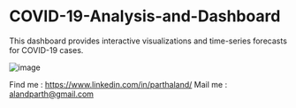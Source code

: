 # COVID-19-Analysis-and-Dashboard
This dashboard provides interactive visualizations and time-series forecasts for COVID-19 cases.

  ![image](https://github.com/user-attachments/assets/c9d177f2-d265-4221-8209-3f97095a147b)


Find me : https://www.linkedin.com/in/parthaland/
Mail me : alandparth@gmail.com
